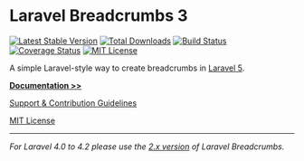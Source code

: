 # Laravel Breadcrumbs 3
[![Latest Stable Version](https://poser.pugx.org/davejamesmiller/laravel-breadcrumbs/v/stable.png)](https://packagist.org/packages/davejamesmiller/laravel-breadcrumbs)
[![Total Downloads](https://poser.pugx.org/davejamesmiller/laravel-breadcrumbs/downloads.png)](https://packagist.org/packages/davejamesmiller/laravel-breadcrumbs)
[![Build Status](https://travis-ci.org/davejamesmiller/laravel-breadcrumbs.png?branch=master)](https://travis-ci.org/davejamesmiller/laravel-breadcrumbs)
[![Coverage Status](https://coveralls.io/repos/davejamesmiller/laravel-breadcrumbs/badge.png)](https://coveralls.io/r/davejamesmiller/laravel-breadcrumbs)
[![MIT License](https://poser.pugx.org/davejamesmiller/laravel-breadcrumbs/license.svg)](docs/license.rst)

A simple Laravel-style way to create breadcrumbs in [Laravel 5](http://laravel.com/).

**[Documentation >>](http://laravel-breadcrumbs.davejamesmiller.com/)**

[Support & Contribution Guidelines](CONTRIBUTING.rst)

[MIT License](docs/license.rst)

--------------------------------------------------------------------------------

*For Laravel 4.0 to 4.2 please use the [2.x version](https://github.com/davejamesmiller/laravel-breadcrumbs/tree/2.x) of Laravel Breadcrumbs.*

